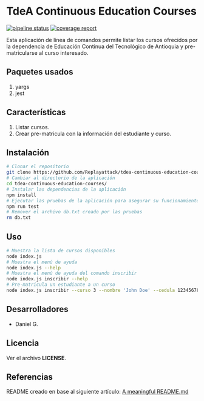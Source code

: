 # TdeA Continuous Education Courses
[![pipeline status](https://gitlab.com/Replayattack/tdea-continuous-education-courses/badges/master/pipeline.svg)](https://gitlab.com/Replayattack/tdea-continuous-education-courses/commits/master)
[![coverage report](https://gitlab.com/Replayattack/tdea-continuous-education-courses/badges/master/coverage.svg)](https://gitlab.com/Replayattack/tdea-continuous-education-courses/commits/master)

Esta aplicación de línea de comandos permite listar los cursos ofrecidos por la dependencia de Educación Continua del Tecnológico de Antioquia y pre-matricularse al curso interesado.

## Paquetes usados
1. yargs
2. jest

## Características
1. Listar cursos.
2. Crear pre-matricula con la información del estudiante y curso.

## Instalación
```sh
# Clonar el repositorio
git clone https://github.com/Replayattack/tdea-continuous-education-courses
# Cambiar al directorio de la aplicación
cd tdea-continuous-education-courses/
# Instalar las dependencias de la aplicación
npm install
# Ejecutar las pruebas de la aplicación para asegurar su funcionamiento en tu computadora
npm run test
# Remover el archivo db.txt creado por las pruebas
rm db.txt
```

## Uso
```sh
# Muestra la lista de cursos disponibles
node index.js
# Muestra el menú de ayuda
node index.js --help
# Muestra el menú de ayuda del comando inscribir
node index.js inscribir --help
# Pre-matricula un estudiante a un curso
node index.js inscribir --curso 3 --nombre 'John Doe' --cedula 123456789
```

## Desarrolladores
- Daniel G.

## Licencia
Ver el archivo **LICENSE**.

## Referencias
README creado en base al siguiente artículo: [A meaningful README.md](https://dev.to/pratikaambani/a-meaningful-readmemd-565a)
